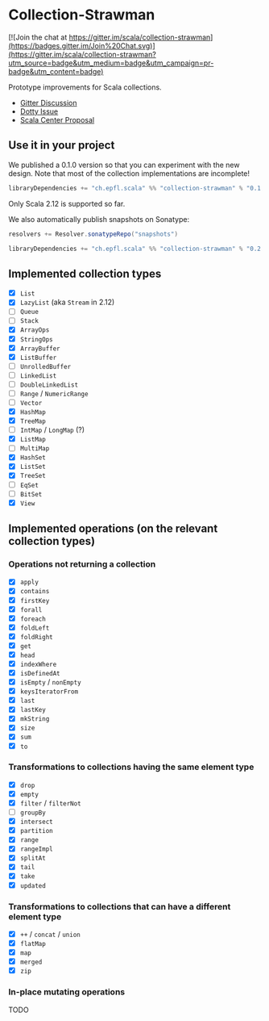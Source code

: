 # Collection-Strawman

[![Join the chat at https://gitter.im/scala/collection-strawman](https://badges.gitter.im/Join%20Chat.svg)](https://gitter.im/scala/collection-strawman?utm_source=badge&utm_medium=badge&utm_campaign=pr-badge&utm_content=badge)

Prototype improvements for Scala collections.

- [Gitter Discussion](https://gitter.im/scala/collection-strawman)
- [Dotty Issue](https://github.com/lampepfl/dotty/issues/818)
- [Scala Center Proposal](https://github.com/scalacenter/advisoryboard/blob/master/proposals/007-collections.md)

## Use it in your project

We published a 0.1.0 version so that you can experiment with the new design.
Note that most of the collection implementations are incomplete!

~~~ scala
libraryDependencies += "ch.epfl.scala" %% "collection-strawman" % "0.1.0"
~~~

Only Scala 2.12 is supported so far.

We also automatically publish snapshots on Sonatype:

~~~ scala
resolvers += Resolver.sonatypeRepo("snapshots")

libraryDependencies += "ch.epfl.scala" %% "collection-strawman" % "0.2.0-SNAPSHOT"
~~~

## Implemented collection types

- [x] `List`
- [x] `LazyList` (aka `Stream` in 2.12)
- [ ] `Queue`
- [ ] `Stack`
- [x] `ArrayOps`
- [x] `StringOps`
- [x] `ArrayBuffer`
- [x] `ListBuffer`
- [ ] `UnrolledBuffer`
- [ ] `LinkedList`
- [ ] `DoubleLinkedList`
- [ ] `Range` / `NumericRange`
- [ ] `Vector`
- [x] `HashMap`
- [x] `TreeMap`
- [ ] `IntMap` / `LongMap` (?)
- [x] `ListMap`
- [ ] `MultiMap`
- [x] `HashSet`
- [x] `ListSet`
- [x] `TreeSet`
- [ ] `EqSet`
- [ ] `BitSet`
- [x] `View`

## Implemented operations (on the relevant collection types)

### Operations not returning a collection

- [x] `apply`
- [x] `contains`
- [x] `firstKey`
- [x] `forall`
- [x] `foreach`
- [x] `foldLeft`
- [x] `foldRight`
- [x] `get`
- [x] `head`
- [x] `indexWhere`
- [x] `isDefinedAt`
- [x] `isEmpty` / `nonEmpty`
- [x] `keysIteratorFrom`
- [x] `last`
- [x] `lastKey`
- [x] `mkString`
- [x] `size`
- [x] `sum`
- [x] `to`

### Transformations to collections having the same element type

- [x] `drop`
- [x] `empty`
- [x] `filter` / `filterNot`
- [ ] `groupBy`
- [x] `intersect`
- [x] `partition`
- [x] `range`
- [x] `rangeImpl`
- [x] `splitAt`
- [x] `tail`
- [x] `take`
- [x] `updated`

### Transformations to collections that can have a different element type

- [x] `++` / `concat` / `union`
- [x] `flatMap`
- [x] `map`
- [x] `merged`
- [x] `zip`

### In-place mutating operations

TODO